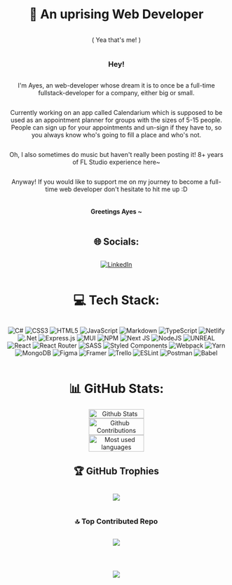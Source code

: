 <div style="text-align: center; display: flex; flex-direction: column; align-items: center">

# 💫 An uprising Web Developer

( Yea that's me! )

### Hey!

I'm Ayes, an web-developer whose dream it is to
once be a full-time fullstack-developer for a company, either big or small.

Currently working on an app called Calendarium which is supposed to be used as an appointment planner for groups with
the sizes of 5-15 people.
People can sign up for your appointments and un-sign if they have to, so you always know who's going to fill a place and
who's not.

Oh, I also sometimes do music but haven't really been posting it! 8+
years of FL Studio experience here~

Anyway! If you would like to support me on my journey to become a
full-time web developer don't hesitate to hit me up
:D

#### Greetings Ayes ~

## 🌐 Socials:

[![LinkedIn](https://img.shields.io/badge/LinkedIn-%230077B5.svg?logo=linkedin&logoColor=white)](https://linkedin.com/in/justin-schildt-49a419244)

# 💻 Tech Stack:

![C#](https://img.shields.io/badge/c%23-%23239120.svg?style=for-the-badge&logo=c-sharp&logoColor=white) ![CSS3](https://img.shields.io/badge/css3-%231572B6.svg?style=for-the-badge&logo=css3&logoColor=white) ![HTML5](https://img.shields.io/badge/html5-%23E34F26.svg?style=for-the-badge&logo=html5&logoColor=white) ![JavaScript](https://img.shields.io/badge/javascript-%23323330.svg?style=for-the-badge&logo=javascript&logoColor=%23F7DF1E) ![Markdown](https://img.shields.io/badge/markdown-%23000000.svg?style=for-the-badge&logo=markdown&logoColor=white) ![TypeScript](https://img.shields.io/badge/typescript-%23007ACC.svg?style=for-the-badge&logo=typescript&logoColor=white) ![Netlify](https://img.shields.io/badge/netlify-%23000000.svg?style=for-the-badge&logo=netlify&logoColor=#00C7B7) ![.Net](https://img.shields.io/badge/.NET-5C2D91?style=for-the-badge&logo=.net&logoColor=white) ![Express.js](https://img.shields.io/badge/express.js-%23404d59.svg?style=for-the-badge&logo=express&logoColor=%2361DAFB) ![MUI](https://img.shields.io/badge/MUI-%230081CB.svg?style=for-the-badge&logo=material-ui&logoColor=white) ![NPM](https://img.shields.io/badge/NPM-%23000000.svg?style=for-the-badge&logo=npm&logoColor=white) ![Next JS](https://img.shields.io/badge/Next-black?style=for-the-badge&logo=next.js&logoColor=white) ![NodeJS](https://img.shields.io/badge/node.js-6DA55F?style=for-the-badge&logo=node.js&logoColor=white) ![UNREAL](https://img.shields.io/badge/unreal-%2320232a.svg?style=for-the-badge&logo=unreal-engine&logoColor=white) ![React](https://img.shields.io/badge/react-%2320232a.svg?style=for-the-badge&logo=react&logoColor=%2361DAFB) ![React Router](https://img.shields.io/badge/React_Router-CA4245?style=for-the-badge&logo=react-router&logoColor=white) ![SASS](https://img.shields.io/badge/SASS-hotpink.svg?style=for-the-badge&logo=SASS&logoColor=white) ![Styled Components](https://img.shields.io/badge/styled--components-DB7093?style=for-the-badge&logo=styled-components&logoColor=white) ![Webpack](https://img.shields.io/badge/webpack-%238DD6F9.svg?style=for-the-badge&logo=webpack&logoColor=black) ![Yarn](https://img.shields.io/badge/yarn-%232C8EBB.svg?style=for-the-badge&logo=yarn&logoColor=white) ![MongoDB](https://img.shields.io/badge/MongoDB-%234ea94b.svg?style=for-the-badge&logo=mongodb&logoColor=white)    ![Figma](https://img.shields.io/badge/figma-%23F24E1E.svg?style=for-the-badge&logo=figma&logoColor=white) ![Framer](https://img.shields.io/badge/Framer-black?style=for-the-badge&logo=framer&logoColor=blue) ![Trello](https://img.shields.io/badge/Trello-%23026AA7.svg?style=for-the-badge&logo=Trello&logoColor=white) ![ESLint](https://img.shields.io/badge/ESLint-4B3263?style=for-the-badge&logo=eslint&logoColor=white) ![Postman](https://img.shields.io/badge/Postman-FF6C37?style=for-the-badge&logo=postman&logoColor=white) ![Babel](https://img.shields.io/badge/Babel-F9DC3e?style=for-the-badge&logo=babel&logoColor=black)

# 📊 GitHub Stats:


<img style="display: block; width: 50%; max-width: 500px" src="https://github-readme-stats.vercel.app/api?username=TheAyes&theme=dark&hide_border=true&include_all_commits=false&count_private=true" alt="Github Stats"/>
<img style="display: block; width: 50%; max-width: 500px" src="https://github-readme-streak-stats.herokuapp.com/?user=TheAyes&theme=dark&hide_border=true" alt="Github Contributions">
<img style="display: block; width: 50%; max-width: 500px" src="https://github-readme-stats.vercel.app/api/top-langs/?username=TheAyes&theme=dark&hide_border=true&include_all_commits=false&count_private=true&layout=compact" alt="Most used languages">


## 🏆 GitHub Trophies
![](https://github-profile-trophy.vercel.app/?username=TheAyes&theme=darkhub&row=1&column=5&no-frame=true&no-bg=true&margin-w=4)

### 🔝 Top Contributed Repo

![](https://github-contributor-stats.vercel.app/api?username=TheAyes&limit=5&theme=dark&combine_all_yearly_contributions=true)

---
[![](https://visitcount.itsvg.in/api?id=TheAyes&icon=0&color=11)](https://visitcount.itsvg.in)

<!-- Proudly created with GPRM ( https://gprm.itsvg.in ) -->

</div>